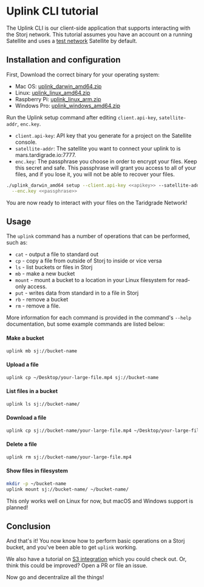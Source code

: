 # Uplink CLI tutorial

The Uplink CLI is our client-side application that supports interacting with
the Storj network. This tutorial assumes you have an account on a running
Satellite and uses a [test network](Test-network) Satellite by default.

## Installation and configuration 

First, Download the correct binary for your operating system:

- Mac OS: [uplink_darwin_amd64.zip](https://storj-v3-alpha-builds.storage.googleapis.com/fc611d6-release-alpha6-go1.11/uplink_darwin_amd64.zip)
- Linux: [uplink_linux_amd64.zip](https://storj-v3-alpha-builds.storage.googleapis.com/fc611d6-release-alpha6-go1.11/uplink_linux_amd64.zip)
- Raspberry Pi: [uplink_linux_arm.zip](https://storj-v3-alpha-builds.storage.googleapis.com/fc611d6-release-alpha6-go1.11/uplink_linux_arm.zip)
- Windows Pro: [uplink_windows_amd64.zip](https://storj-v3-alpha-builds.storage.googleapis.com/fc611d6-release-alpha6-go1.11/uplink_windows_amd64.zip)


Run the Uplink setup command after editing `client.api-key`, `satellite-addr`, `enc.key`. 

- `client.api-key`: API key that you generate for a project on the Satellite console.
- `satellite-addr`: The satellite you want to connect your uplink to is mars.tardigrade.io:7777.
- `enc.key`: The passphrase you choose in order to encrypt your files. Keep this secret and
safe. This passphrase will grant you access to all of your files, and if you
lose it, you will not be able to recover your files. 

```bash
./uplink_darwin_amd64 setup --client.api-key <<apikey>> --satellite-addr mars.tardigrade.io:7777 \
  --enc.key <<passphrase>>
```

You are now ready to interact with your files on the Taridgrade Network!

## Usage

The `uplink` command has a number of operations that can be performed, such as:

 * `cat` - output a file to standard out
 * `cp` - copy a file from outside of Storj to inside or vice versa
 * `ls` - list buckets or files in Storj
 * `mb` - make a new bucket
 * `mount` - mount a bucket to a location in your Linux filesystem for read-only access.
 * `put` - writes data from standard in to a file in Storj
 * `rb` - remove a bucket
 * `rm` - remove a file.

More information for each command is provided in the command's `--help`
documentation, but some example commands are listed below:

#### Make a bucket

```bash
uplink mb sj://bucket-name
```

#### Upload a file

```bash
uplink cp ~/Desktop/your-large-file.mp4 sj://bucket-name
```

#### List files in a bucket

```bash
uplink ls sj://bucket-name/
```

#### Download a file

```bash
uplink cp sj://bucket-name/your-large-file.mp4 ~/Desktop/your-large-file.mp4
```

#### Delete a file

```bash
uplink rm sj://bucket-name/your-large-file.mp4
```

#### Show files in filesystem

```bash
mkdir -p ~/bucket-name
uplink mount sj://bucket-name/ ~/bucket-name/
```

This only works well on Linux for now, but macOS and Windows support is planned!

## Conclusion

And that's it! You now know how to perform basic operations on a Storj bucket, and you've been able to get `uplink` working.

We also have a tutorial on [S3 integration](S3-Gateway) which you could check out. Or, think this could be improved? Open a PR or file an issue.

Now go and decentralize all the things!
